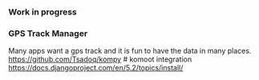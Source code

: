 ### Work in progress

### GPS Track Manager

Many apps want a gps track and it is fun to have the data in many places. 
https://github.com/Tsadoq/kompy # komoot integration
https://docs.djangoproject.com/en/5.2/topics/install/
